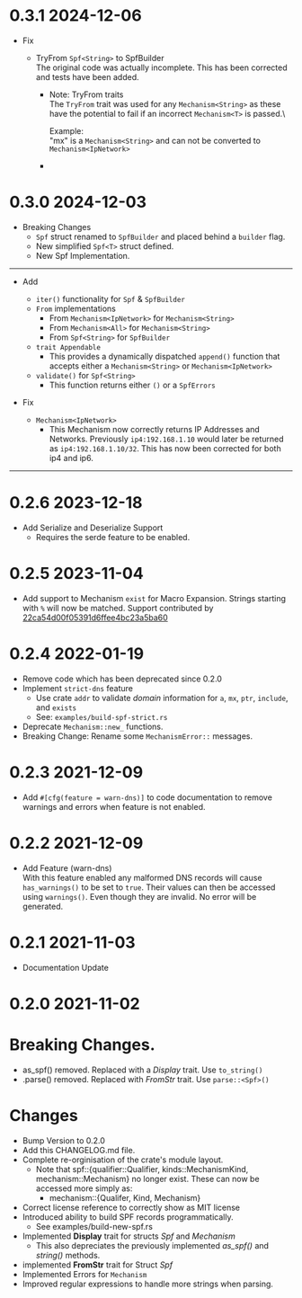 0.3.1 2024-12-06
================

- Fix
    - TryFrom `Spf<String>` to SpfBuilder\
      The original code was actually incomplete. This has been corrected
      and tests have been added.

        - Note: TryFrom traits\
          The `TryFrom` trait was used for any `Mechanism<String>` as these have the
          potential to fail if an incorrect `Mechanism<T>` is passed.\

          Example:\
          "mx" is a `Mechanism<String>` and can not be converted to `Mechanism<IpNetwork>`
        -

0.3.0 2024-12-03
================

- Breaking Changes
    - `Spf` struct renamed to `SpfBuilder` and placed behind a `builder` flag.
    - New simplified `Spf<T>` struct defined.
    - New Spf<String> Implementation.

___

- Add

    - `iter()` functionality for `Spf` & `SpfBuilder`
    - `From` implementations
        - From `Mechanism<IpNetwork>` for `Mechanism<String>`
        - From `Mechanism<All>` for `Mechanism<String>`
        - From `Spf<String>` for `SpfBuilder`
    - `trait Appendable`
        - This provides a dynamically dispatched `append()` function that accepts
          either a `Mechanism<String>` or `Mechanism<IpNetwork>`
    - `validate()` for `Spf<String>`
        - This function returns either `()` or a `SpfErrors`

- Fix

    - `Mechanism<IpNetwork>`
        - This Mechanism now correctly returns IP Addresses and Networks.
          Previously `ip4:192.168.1.10` would later be returned as `ip4:192.168.1.10/32`.
          This has now been corrected for both ip4 and ip6.

___

0.2.6 2023-12-18
================

- Add Serialize and Deserialize Support
    - Requires the serde feature to be enabled.

0.2.5 2023-11-04
================

- Add support to Mechanism `exist` for Macro Expansion. Strings starting with `%` will now be matched.
  Support contributed by [22ca54d00f05391d6ffee4bc23a5ba60](phttps://github.com/22ca54d00f05391d6ffeoe4bc23a5ba60)

0.2.4 2022-01-19
================

- Remove code which has been deprecated since 0.2.0
- Implement `strict-dns` feature
    - Use crate `addr` to validate *domain* information for `a`, `mx`, `ptr`, `include`, and `exists`
    - See: `examples/build-spf-strict.rs`
- Deprecate `Mechanism::new_` functions.
- Breaking Change: Rename some `MechanismError::` messages.

0.2.3 2021-12-09
================

- Add `#[cfg(feature = warn-dns)]` to code documentation to remove warnings and errors when feature is not enabled.

0.2.2 2021-12-09
================

- Add Feature (warn-dns)  
  With this feature enabled any malformed DNS records will cause `has_warnings()` to be set to `true`. Their values can
  then be accessed using `warnings()`. Even though they are invalid. No error will be generated.

0.2.1 2021-11-03
================

- Documentation Update

0.2.0 2021-11-02
================

Breaking Changes.
================================================================

- as_spf() removed. Replaced with a *Display* trait. Use `to_string()`
- .parse() removed. Replaced with *FromStr* trait. Use `parse::<Spf>()`

Changes
=======

- Bump Version to 0.2.0
- Add this CHANGELOG.md file.
- Complete re-orginisation of the crate's module layout.
    - Note that spf::{qualifier::Qualifier, kinds::MechanismKind, mechanism::Mechanism} no longer exist. These can now
      be accessed more simply as:
        - mechanism::{Qualifer, Kind, Mechanism}
- Correct license reference to correctly show as MIT license
- Introduced ability to build SPF records programmatically.
    - See examples/build-new-spf.rs
- Implemented **Display** trait for structs *Spf* and *Mechanism*
    - This also depreciates the previously implemented *as_spf()* and *string()* methods.
- implemented **FromStr** trait for Struct *Spf*
- Implemented Errors for `Mechanism`
- Improved regular expressions to handle more strings when parsing.
